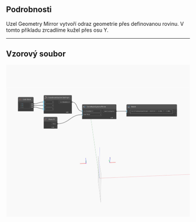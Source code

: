 ## Podrobnosti
Uzel Geometry Mirror vytvoří odraz geometrie přes definovanou rovinu. V tomto příkladu zrcadlíme kužel přes osu Y.
___
## Vzorový soubor

![Mirror](./Autodesk.DesignScript.Geometry.CoordinateSystem.Mirror_img.jpg)

